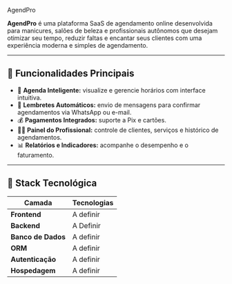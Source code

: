 AgendPro

**AgendPro** é uma plataforma SaaS de agendamento online desenvolvida para manicures, salões de beleza e profissionais autônomos que desejam otimizar seu tempo, reduzir faltas e encantar seus clientes com uma experiência moderna e simples de agendamento.

---

## 🚀 Funcionalidades Principais

- 📅 **Agenda Inteligente:** visualize e gerencie horários com interface intuitiva.  
- 💌 **Lembretes Automáticos:** envio de mensagens para confirmar agendamentos via WhatsApp ou e-mail.  
- 💰 **Pagamentos Integrados:** suporte a Pix e cartões.  
- 👩‍💻 **Painel do Profissional:** controle de clientes, serviços e histórico de agendamentos.  
- 📊 **Relatórios e Indicadores:** acompanhe o desempenho e o faturamento.  

---

## 🧠 Stack Tecnológica

| Camada | Tecnologias |
|--------|--------------|
| **Frontend** | A definir |
| **Backend** | A Definir |
| **Banco de Dados** | A definir |
| **ORM** | A definir |
| **Autenticação** | A definir |
| **Hospedagem** | A definir|
